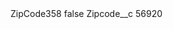 <?xml version="1.0" encoding="UTF-8"?>
<CustomMetadata xmlns="http://soap.sforce.com/2006/04/metadata" xmlns:xsi="http://www.w3.org/2001/XMLSchema-instance" xmlns:xsd="http://www.w3.org/2001/XMLSchema">
    <label>ZipCode358</label>
    <protected>false</protected>
    <values>
        <field>Zipcode__c</field>
        <value xsi:type="xsd:string">56920</value>
    </values>
</CustomMetadata>
